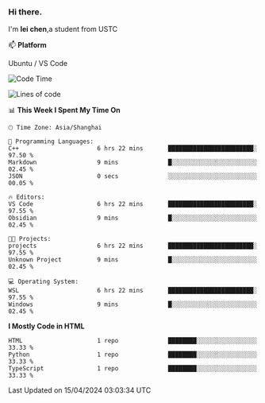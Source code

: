 ### Hi there.
I'm **lei chen**,a student from USTC

📫 **Platform**

Ubuntu / VS Code

<!--START_SECTION:waka-->
![Code Time](http://img.shields.io/badge/Code%20Time-178%20hrs%2052%20mins-blue)

![Lines of code](https://img.shields.io/badge/From%20Hello%20World%20I%27ve%20Written-12.0%20thousand%20lines%20of%20code-blue)

📊 **This Week I Spent My Time On** 

```text
🕑︎ Time Zone: Asia/Shanghai

💬 Programming Languages: 
C++                      6 hrs 22 mins       ████████████████████████░   97.50 % 
Markdown                 9 mins              █░░░░░░░░░░░░░░░░░░░░░░░░   02.45 % 
JSON                     0 secs              ░░░░░░░░░░░░░░░░░░░░░░░░░   00.05 % 

🔥 Editors: 
VS Code                  6 hrs 22 mins       ████████████████████████░   97.55 % 
Obsidian                 9 mins              █░░░░░░░░░░░░░░░░░░░░░░░░   02.45 % 

🐱‍💻 Projects: 
projects                 6 hrs 22 mins       ████████████████████████░   97.55 % 
Unknown Project          9 mins              █░░░░░░░░░░░░░░░░░░░░░░░░   02.45 % 

💻 Operating System: 
WSL                      6 hrs 22 mins       ████████████████████████░   97.55 % 
Windows                  9 mins              █░░░░░░░░░░░░░░░░░░░░░░░░   02.45 % 
```

**I Mostly Code in HTML** 

```text
HTML                     1 repo              ████████░░░░░░░░░░░░░░░░░   33.33 % 
Python                   1 repo              ████████░░░░░░░░░░░░░░░░░   33.33 % 
TypeScript               1 repo              ████████░░░░░░░░░░░░░░░░░   33.33 % 
```




 Last Updated on 15/04/2024 03:03:34 UTC
<!--END_SECTION:waka-->
